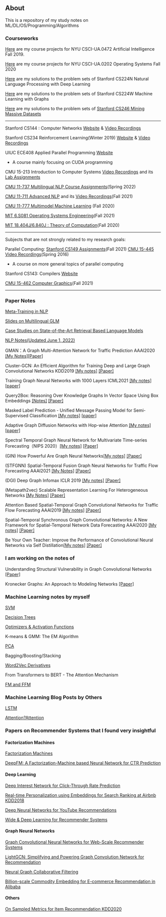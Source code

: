 ## About
This is a repository of my study notes on ML/DL/OS/Programming/Algorithms

### Courseworks
[Here](https://github.com/truthbutcher/studymaterials/tree/main/AI%20fall%202019) are my course projects for NYU CSCI-UA.0472 Artificial Intelligence Fall 2019. 

[Here](https://github.com/truthbutcher/studymaterials/tree/main/os%20fall%202020) are my course projects for NYU CSCI-UA.0202 Operating Systems Fall 2020

[Here](https://github.com/truthbutcher/studymaterials/tree/main/cs224n) are my solutions to the problem sets of Stanford CS224N Natural Language Processing with Deep Learning 

[Here](https://github.com/truthbutcher/studymaterials/tree/main/cs224w) are my solutions to the problem sets of Stanford CS224W Machine Learning with Graphs 

[Here](https://github.com/truthbutcher/studymaterials/tree/main/cs246) are my solutions to the problem sets of 
[Stanford CS246 Mining Massive Datasets](https://web.stanford.edu/class/cs246/)

---

Stanford CS144 : Computer Networks [Website](https://cs144.github.io/) & [Video Recordings](https://www.youtube.com/watch?v=RxMaPiVYzII&list=PL6RdenZrxrw9inR-IJv-erlOKRHjymxMN&index=35)

Stanford CS234 Reinforcement Learning(Winter 2019) [Website](https://web.stanford.edu/class/cs234/CS234Win2019/schedule.html) & [Video Recordings](https://www.youtube.com/watch?v=FgzM3zpZ55o&list=PLoROMvodv4rOSOPzutgyCTapiGlY2Nd8u)

UIUC ECE408 Applied Parallel Programming [Website](https://wiki.illinois.edu/wiki/display/ECE408/Class+Schedule)
- A course mainly focusing on CUDA programming 

CMU 15-213  Introduction to Computer Systems [Video Recordings](https://scs.hosted.panopto.com/Panopto/Pages/Sessions/List.aspx?#folderQuery=%2215213%22&folderID=%22b96d90ae-9871-4fae-91e2-b1627b43e25e%22&sortColumn=1&sortAscending=true) and its [Lab Assignments](http://csapp.cs.cmu.edu/3e/labs.html)

[CMU 11-737 Multilingual NLP Course Assignments](http://www.phontron.com/class/multiling2022/assignments.html)(Spring 2022)

[CMU 11-711 Advanced NLP](http://www.phontron.com/class/anlp2021/) and its [Video Recordings](https://www.youtube.com/watch?v=pGC-QiNbuwA&list=PL8PYTP1V4I8AYSXn_GKVgwXVluCT9chJ6)(Fall 2021)

[CMU 11-777 Multimodel Machine Learning](https://cmu-multicomp-lab.github.io/mmml-course/fall2020/) (Fall 2020)

[MIT 6.S081 Operating Systems Engineering](https://pdos.csail.mit.edu/6.S081/2021/schedule.html)(Fall 2021)

[MIT 18.404J/6.840J : Theory of Computation](https://ocw.mit.edu/courses/18-404j-theory-of-computation-fall-2020/)(Fall 2020)

---
Subjects that are not strongly related to my research goals:

Parallel Computing: 
[Stanford CS149 Assignments](https://gfxcourses.stanford.edu/cs149/fall21)(Fall 2021) [
CMU 15-445 Video Recordings](http://15418.courses.cs.cmu.edu/spring2016/lectures)(Spring 2016)
- A course on more general topics of parallel computing 

Stanford CS143: Compilers [Website](https://web.stanford.edu/class/cs143/)

[CMU 15-462 Computer Graphics](http://15462.courses.cs.cmu.edu/fall2021/)(Fall 2021)

---

### Paper Notes

[Meta-Training in NLP](https://github.com/truthbutcher/studymaterials/blob/main/meta-nlp.pdf)

[Slides on Multilingual GLM](https://github.com/truthbutcher/studymaterials/blob/main/MultiGLM.pdf)

[Case Studies on State-of-the-Art Retrieval Based Language Models](https://github.com/truthbutcher/studymaterials/blob/main/Retrieval_LM.pdf)

[NLP Notes(Updated June 1, 2022)](https://github.com/truthbutcher/studymaterials/blob/main/Paper_Notes___KEG_Group.pdf)

GMAN：A Graph Multi-Attention Network for Traffic Prediction AAAI2020 [[My Notes]](https://dw505r6kni.feishu.cn/docs/doccnJxTHYZ5eAGyxYijhyBHt1c)[[Paper]](https://arxiv.org/pdf/1911.08415.pdf)  

Cluster-GCN: An Efficient Algorithm for Training Deep and Large Graph Convolutional Networks KDD2019 [[My notes]](https://dw505r6kni.feishu.cn/docs/doccnh3w0FSuqE6UszAd6mwHlcf) [[Paper]](https://arxiv.org/pdf/1905.07953.pdf
)

Training Graph Neural Networks with 1000 Layers ICML2021 [[My notes]](Training%20Graph%20Neural%20Networks%20with%201000%20Layers.pdf)  [[paper]](https://arxiv.org/abs/2106.07476)  


Query2Box: Reasoning Over Knowledge Graphs In Vector Space Using Box Embeddings [[Notes]](https://dw505r6kni.feishu.cn/docs/doccnaVMF3Rj7NtEJooKHdNsUGp) [[Paper]](https://arxiv.org/abs/2002.05969)

Masked Label Prediction - Unified Message Passing Model for Semi-Supervised Classification [[My notes]](Masked%20Label%20Prediction_%20Unified%20Message%20Passing%20Model%20for%20Semi-Supervised%20Classification.pdf) [[paper]](https://arxiv.org/abs/2009.03509)  

Adaptive Graph Diffusion Networks with Hop-wise Attention [[My notes]](https://dw505r6kni.feishu.cn/docs/doccnRGDkk6kaTVSPEk9ZUjHlXb?from=from_copylink)[[paper]](https://arxiv.org/abs/2012.15024) 

Spectral Temporal Graph Neural Network for Multivariate Time-series Forecasting（NIPS 2020）[[My notes]](https://dw505r6kni.feishu.cn/docs/doccnO8M9iob0l7vKQYhfDhXuDh?from=from_copylink) [[Paper]](https://arxiv.org/pdf/2103.07719)

(GIN) How Powerful Are Graph Neural Networks[[My notes]](https://dw505r6kni.feishu.cn/docs/doccnXTBk1WG2npJHqD1X3BfUMc) [[Paper]](https://arxiv.org/pdf/1810.00826.pdf)  

(STFGNN) Spatial-Temporal Fusion Graph Neural Networks for Traffic Flow Forecasting AAAI2021 [[My Notes]]() [[Paper]]()

(DGI) Deep Graph Infomax ICLR 2019 [[My notes]](https://dw505r6kni.feishu.cn/docs/doccn4oQsV26ZhWhiRT94gUjerZ) [[Paper]](https://arxiv.org/abs/1809.10341)

(Metapath2vec) Scalable Representation Learning For Heterogeneous Networks [[My Notes]](https://dw505r6kni.feishu.cn/docs/doccneV23w2tqYjlJvIVLTcMcbc) [[Paper]](https://ericdongyx.github.io/papers/KDD17-dong-chawla-swami-metapath2vec.pdf)

Attention Based Spatial-Temporal Graph Convolutional Networks for Traffic Flow Forecasting AAAI2019 [[My notes]](https://dw505r6kni.feishu.cn/docs/doccnc6SDYlb1hHwnjUkrn6vEgg) [[Paper]](https://ojs.aaai.org//index.php/AAAI/article/view/3881 )

Spatial-Temporal Synchronous Graph Convolutional Networks: A New Framework for Spatial-Temporal Network Data Forecasting AAAI2020 [[My notes]](https://dw505r6kni.feishu.cn/docs/doccnVSOlwGUEiyTmnQ4ZJUEqRd) [[Paper]](https://ojs.aaai.org//index.php/AAAI/article/view/5438
)

Be Your Own Teacher: Improve the Performance of Convolutional Neural Networks via Self Distillation[[My notes]](https://dw505r6kni.feishu.cn/docs/doccngTiAl3CHLkbiNVGyWvlxde) [[Paper]](https://arxiv.org/abs/1905.08094)  

### I am working on the notes of 
Understanding Structural Vulnerability in Graph Convolutional Networks [[Paper]](https://arxiv.org/abs/2108.06280)  

Kronecker Graphs: An Approach to Modeling Networks [[Paper]](https://cs.stanford.edu/people/jure/pubs/kronecker-jmlr10.pdf)

### Machine Learning notes by myself
[SVM](SVM.pdf)  

[Decision Trees](Decision_Trees.pdf)  

[Optimizers & Activation Functions](Activation_Functions.pdf)

K-means & GMM: The EM Algorithm 

[PCA](Notes_on_PCA.pdf)

Bagging/Boosting/Stacking  

[Word2Vec Derivatives](a2.pdf)

From Transformers to BERT - The Attention Mechanism

[FM and FFM](FM_FFM.pdf)

### Machine Learning Blog Posts by Others
[LSTM](https://colah.github.io/posts/2015-08-Understanding-LSTMs/)

[Attention?Attention](https://lilianweng.github.io/posts/2018-06-24-attention/)

### Papers on Recommender Systems that I found very insightful 

#### Factorization Machines 
[Factorization Machines](https://www.csie.ntu.edu.tw/~b97053/paper/Rendle2010FM.pdf)

[DeepFM: A Factorization-Machine based Neural Network for CTR Prediction](https://arxiv.org/abs/1703.04247)

#### Deep Learning
[Deep Interest Network for Click-Through Rate Prediction](https://arxiv.org/abs/1706.06978)

[Real-time Personalization using Embeddings for Search Ranking at Airbnb KDD2018](https://www.kdd.org/kdd2018/accepted-papers/view/real-time-personalization-using-embeddings-for-search-ranking-at-airbnb)

[Deep Neural Networks for YouTube Recommendations](https://static.googleusercontent.com/media/research.google.com/zh-CN//pubs/archive/45530.pdf)

[Wide & Deep Learning for Recommender Systems](https://arxiv.org/abs/1606.07792)

#### Graph Neural Networks 

[Graph Convolutional Neural Networks for Web-Scale
Recommender Systems](https://arxiv.org/pdf/1806.01973.pdf)

[LightGCN: Simplifying and Powering Graph Convolution Network for Recommendation](https://arxiv.org/abs/2002.02126)

[Neural Graph Collaborative Filtering](https://arxiv.org/abs/1905.08108)

[Billion-scale Commodity Embedding for E-commerce
Recommendation in Alibaba](https://arxiv.org/pdf/1803.02349.pdf)

#### Others
[On Sampled Metrics for Item Recommendation KDD2020](https://www.kdd.org/kdd2020/accepted-papers/view/on-sampled-metrics-for-item-recommendation)


